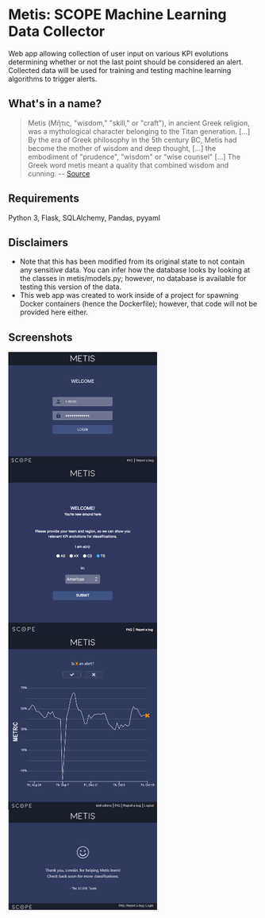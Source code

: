 # Metis: SCOPE Machine Learning Data Collector
Web app allowing collection of user input on various KPI evolutions determining whether or not the last point should be considered an alert. Collected data will be used for training and testing machine learning algorithms to trigger alerts.

## What's in a name?
> Metis (Μῆτις, "wisdom," "skill," or "craft"), in ancient Greek religion, was a mythological character belonging to the Titan generation. [...] By the era of Greek philosophy in the 5th century BC, Metis had become the mother of wisdom and deep thought, [...] the embodiment of "prudence", "wisdom" or "wise counsel" [...] The Greek word metis meant a quality that combined wisdom and cunning. -- [Source](https://en.wikipedia.org/wiki/Metis_(mythology))

## Requirements
Python 3, Flask, SQLAlchemy, Pandas, pyyaml

## Disclaimers
- Note that this has been modified from its original state to not contain any sensitive data. You can infer how the database looks by looking at the classes in metis/models.py; however, no database is available for testing this version of the data.
- This web app was created to work inside of a project for spawning Docker containers (hence the Dockerfile); however, that code will not be provided here either.

## Screenshots
<img src="Metis%20Screenshots/metis_login_confluence.png?raw=true" align="left" width="300" alt="Metis Login">
<img src="Metis%20Screenshots/metis_new_user_confluence.png?raw=true" align="center" width="300" alt="Metis New User">
<img src="Metis%20Screenshots/metis_classify_example.png?raw=true" align="left" width="300" alt="Metis Classify">
<img src="Metis%20Screenshots/metis_logout_confluence.png?raw=true" align="left" width="300" alt="Metis Logout">
